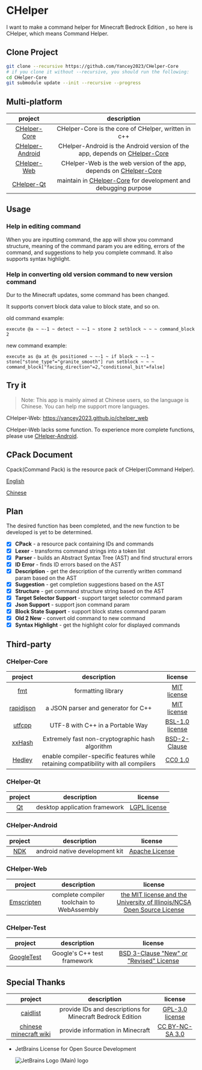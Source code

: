 # CHelper

I want to make a command helper for Minecraft Bedrock Edition , so here is CHelper, which means Command Helper.

## Clone Project

```bash
git clone --recursive https://github.com/Yancey2023/CHelper-Core
# if you clone it without --recursive, you should run the following:
cd CHelper-Core
git submodule update --init --recursive --progress
```

## Multi-platform

|                             project                              |                                                       description                                                        |
|:----------------------------------------------------------------:|:------------------------------------------------------------------------------------------------------------------------:|
|    [CHelper-Core](https://github.com/Yancey2023/CHelper-Core)    |                                   CHelper-Core is the core of CHelper, written in c++                                    |
| [CHelper-Android](https://github.com/Yancey2023/CHelper-Android) | CHelper-Android is the Android version of the app, depends on [CHelper-Core](https://github.com/Yancey2023/CHelper-Core) |
|     [CHelper-Web](https://github.com/Yancey2023/chelper_web)     |     CHelper-Web is the web version of the app, depends on [CHelper-Core](https://github.com/Yancey2023/CHelper-Core)     |
|                    [CHelper-Qt](./CHelper-Qt)                    |       maintain in [CHelper-Core](https://github.com/Yancey2023/CHelper-Core) for development and debugging purpose       |

## Usage

### Help in editing command

When you are inputting command, the app will show you command structure, meaning of the command param you are editing,
errors of the command, and suggestions to help you complete command. It also supports syntax highlight.

### Help in converting old version command to new version command

Dur to the Minecraft updates, some command has been changed.

It supports convert block data value to block state, and so on.

old command example:

```mcfunction
execute @a ~ ~-1 ~ detect ~ ~-1 ~ stone 2 setblock ~ ~ ~ command_block 2
```

new command example:

```mcfunction
execute as @a at @s positioned ~ ~-1 ~ if block ~ ~-1 ~ stone["stone_type"="granite_smooth"] run setblock ~ ~ ~ command_block["facing_direction"=2,"conditional_bit"=false]
```

## Try it

> Note: This app is mainly aimed at Chinese users, so the language is Chinese. You can help me support more languages.

CHelper-Web: <https://yancey2023.github.io/chelper_web>

CHelper-Web lacks some function. To experience more complete functions, please
use [CHelper-Android](https://github.com/Yancey2023/CHelper-Android).

## CPack Document

Cpack(Command Pack) is the resource pack of CHelper(Command Helper).

[English](CHelper-Resource/doc/README.md)

[Chinese](CHelper-Resource/doc/README_CN.md)

## Plan

The desired function has been completed, and the new function to be developed is yet to be determined.

- [x] **CPack** - a resource pack containing IDs and commands
- [x] **Lexer** - transforms command strings into a token list
- [x] **Parser** - builds an Abstract Syntax Tree (AST) and find structural errors
- [x] **ID Error** - finds ID errors based on the AST
- [x] **Description** - get the description of the currently written command param based on the AST
- [x] **Suggestion** - get completion suggestions based on the AST
- [x] **Structure** - get command structure string based on the AST
- [x] **Target Selector Support** - support target selector command param
- [x] **Json Support** - support json command param
- [x] **Block State Support** - support block states command param
- [x] **Old 2 New** - convert old command to new command
- [x] **Syntax Highlight** - get the highlight color for displayed commands

## Third-party

### CHelper-Core

|                      project                      |                                    description                                     |                                   license                                   |
|:-------------------------------------------------:|:----------------------------------------------------------------------------------:|:---------------------------------------------------------------------------:|
|       [fmt](https://github.com/fmtlib/fmt)        |                                 formatting library                                 |      [MIT license](https://github.com/fmtlib/fmt/blob/master/LICENSE)       |
| [rapidjson](https://github.com/Tencent/rapidjson) |                        a JSON parser and generator for C++                         | [MIT license](https://github.com/Tencent/rapidjson/blob/master/license.txt) |
|    [utfcpp](https://github.com/nemtrif/utfcpp)    |                          UTF-8 with C++ in a Portable Way                          |  [BSL-1.0 license](https://github.com/nemtrif/utfcpp/blob/master/LICENSE)   |
|   [xxHash](https://github.com/Cyan4973/xxHash)    |                  Extremely fast non-cryptographic hash algorithm                   |    [BSD-2-Clause ](https://github.com/Cyan4973/xxHash/blob/dev/LICENSE)     |
|  [Hedley](https://github.com/Yancey2023/hedley)   | enable compiler-specific features while retaining compatibility with all compilers |     [CC0 1.0](https://github.com/Yancey2023/hedley/blob/master/LICENSE)     |

### CHelper-Qt

|         project          |          description          |                     license                      |
|:------------------------:|:-----------------------------:|:------------------------------------------------:|
| [Qt](https://www.qt.io/) | desktop application framework | [LGPL license](https://doc.qt.io/qt-6/lgpl.html) |

### CHelper-Android

|                 project                  |          description           |                           license                            |
|:----------------------------------------:|:------------------------------:|:------------------------------------------------------------:|
| [NDK](https://developer.android.com/ndk) | android native development kit | [Apache License](http://www.apache.org/licenses/LICENSE-2.0) |

### CHelper-Web

|               project                |                description                 |                                                                  license                                                                   |
|:------------------------------------:|:------------------------------------------:|:------------------------------------------------------------------------------------------------------------------------------------------:|
| [Emscripten](https://emscripten.org) | complete compiler toolchain to WebAssembly | [the MIT license and the University of Illinois/NCSA Open Source License](https://github.com/emscripten-core/emscripten/blob/main/LICENSE) |

### CHelper-Test

|                      project                       |         description         |                                              license                                              |
|:--------------------------------------------------:|:---------------------------:|:-------------------------------------------------------------------------------------------------:|
| [GoogleTest](https://github.com/google/googletest) | Google's C++ test framework | [BSD 3-Clause "New" or "Revised" License](https://github.com/google/googletest/blob/main/LICENSE) |

## Special Thanks

|                       project                       |                        description                         |                                   license                                    |
|:---------------------------------------------------:|:----------------------------------------------------------:|:----------------------------------------------------------------------------:|
|  [caidlist](https://github.com/XeroAlpha/caidlist)  | provide IDs and descriptions for Minecraft Bedrock Edition | [GPL-3.0 license](https://github.com/XeroAlpha/caidlist/blob/master/LICENSE) |
| [chinese minecraft wiki](https://zh.minecraft.wiki) |              provide information in Minecraft              |     [CC BY-NC-SA 3.0](https://creativecommons.org/licenses/by-nc-sa/3.0)     |

- JetBrains License for Open Source Development

  ![JetBrains Logo (Main) logo](https://resources.jetbrains.com/storage/products/company/brand/logos/jb_beam.svg)

